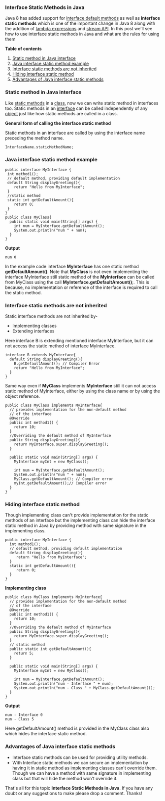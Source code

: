 ### Interface Static Methods in Java

Java 8 has added support for [interface default methods](https://www.netjstech.com/2015/05/interface-default-methods-in-java-8.html) as well as **interface static methods** which is one of the important change in Java 8 along with the addition of [lambda expressions](https://www.netjstech.com/2015/06/lambda-expression-in-java-8-overview.html) and [stream API](https://www.netjstech.com/2016/11/stream-api-in-java-8.html). In this post we'll see how to use interface static methods in Java and what are the rules for using them

**Table of contents**

1. [Static method in Java interface](https://www.netjstech.com/2015/05/interface-static-method-in-java-8.html#Staticmethod)
2. [Java interface static method example](https://www.netjstech.com/2015/05/interface-static-method-in-java-8.html#StaticmethodExp)
3. [Interface static methods are not inherited](https://www.netjstech.com/2015/05/interface-static-method-in-java-8.html#Staticmethodinherit)
4. [Hiding interface static method](https://www.netjstech.com/2015/05/interface-static-method-in-java-8.html#StaticmethodHiding)
5. [Advantages of Java interface static methods](https://www.netjstech.com/2015/05/interface-static-method-in-java-8.html#StaticmethodAdvantage)



### Static method in Java interface

Like [static methods](https://www.netjstech.com/2015/04/static-in-java.html) in a [class](https://www.netjstech.com/2015/04/class-in-java.html), now we can write static method in interfaces too. Static methods in an [interface](https://www.netjstech.com/2015/05/interface-in-java.html) can be called independently of any [object](https://www.netjstech.com/2015/04/object-in-java.html) just like how static methods are called in a class.

**General form of calling the interface static method**

Static methods in an interface are called by using the interface name preceding the method name.

```
InterfaceName.staticMethodName;
```



### Java interface static method example

```
public interface MyInterface {
 int method1();
 // default method, providing default implementation
 default String displayGreeting(){
    return "Hello from MyInterface";
 }
 //static method
 static int getDefaultAmount(){
    return 0;
 }
}
public class MyClass{ 
  public static void main(String[] args) { 
    int num = MyInterface.getDefaultAmount();
    System.out.println("num " + num);
  } 
}
```

**Output**

```
num 0
```

In the example code interface **MyInterface** has one static method **getDefaultAmount()**. Note that **MyClass** is not even implementing the interface MyInterface still static method of the **MyInterface** can be called from MyClass using the call **MyInterface.getDefaultAmount()**;. This is because, no implementation or reference of the interface is required to call the static method.

### Interface static methods are not inherited

Static interface methods are not inherited by-

- Implementing classes
- Extending interfaces

Here interface B is extending mentioned interface MyInterface, but it can not access the static method of interface MyInterface.

```
interface B extends MyInterface{ 
  default String displayGreeting(){
    B.getDefaultAmount(); // Compiler Error 
    return "Hello from MyInterface";
  }
}
```

Same way even if **MyClass** implements **MyInterface** still it can not access static method of MyInterface, either by using the class name or by using the object reference.

```
public class MyClass implements MyInterface{
  // provides implementation for the non-default method
  // of the interface
  @Override
  public int method1() {
    return 10;
  }
  //Overriding the default method of MyInterface
  public String displayGreeting(){
    return MyInterface.super.displayGreeting();
  }
 
  public static void main(String[] args) {
    MyInterface myInt = new MyClass();

    int num = MyInterface.getDefaultAmount();
    System.out.println("num " + num);
    MyClass.getDefaultAmount(); // Compiler error
    myInt.getDefaultAmount();// Compiler error
  } 
}
```

### Hiding interface static method

Though implementing class can't provide implementation for the static methods of an interface but the implementing class can hide the interface static method in Java by providing method with same signature in the implementing class.

```
public interface MyInterface {
  int method1();
  // default method, providing default implementation
  default String displayGreeting(){
     return "Hello from MyInterface";
  }
  static int getDefaultAmount(){
     return 0;
  }
}
```

**Implementing class**

```
public class MyClass implements MyInterface{
  // provides implementation for the non-default method
  // of the interface
  @Override
  public int method1() {
    return 10;
  }
  //Overriding the default method of MyInterface
  public String displayGreeting(){
    return MyInterface.super.displayGreeting();
  }
  // static method
  public static int getDefaultAmount(){
    return 5;
  }
 
  public static void main(String[] args) {
    MyInterface myInt = new MyClass();

    int num = MyInterface.getDefaultAmount();
    System.out.println("num - Interface " + num);
    System.out.println("num - Class " + MyClass.getDefaultAmount());  
  } 
}
```

**Output**

```
num - Interface 0
num - Class 5
```

Here getDefaultAmount() method is provided in the MyClass class also which hides the interface static method.

### Advantages of Java interface static methods

- Interface static methods can be used for providing utility methods.
- With Interface static methods we can secure an implementation by having it in static method as implementing classes can't override them. Though we can have a method with same signature in implementing class but that will hide the method won't override it.

That's all for this topic **Interface Static Methods in Java**. If you have any doubt or any suggestions to make please drop a comment. Thanks!